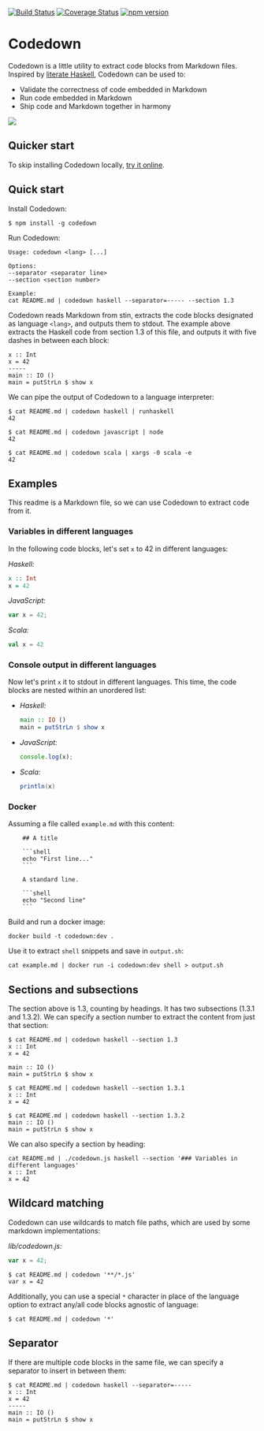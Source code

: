 [![Build Status][build-badge]][build-link]
[![Coverage Status][coverage-badge]][coverage-link]
[![npm version][release-badge]][release-link]

[build-badge]: https://github.com/earldouglas/codedown/workflows/build/badge.svg
[build-link]: https://github.com/earldouglas/codedown/actions
[coverage-badge]: https://coveralls.io/repos/github/earldouglas/codedown/badge.svg
[coverage-link]: https://coveralls.io/github/earldouglas/codedown
[release-badge]: https://badge.fury.io/js/codedown.svg
[release-link]: https://www.npmjs.com/package/codedown

# Codedown

Codedown is a little utility to extract code blocks from Markdown files.
Inspired by [literate
Haskell](https://wiki.haskell.org/Literate_programming), Codedown can be
used to:

* Validate the correctness of code embedded in Markdown
* Run code embedded in Markdown
* Ship code and Markdown together in harmony

![](codedown.gif)

## Quicker start

To skip installing Codedown locally, [try it
online](https://earldouglas.github.io/codedown/).

## Quick start

Install Codedown:

```
$ npm install -g codedown
```

Run Codedown:

```
Usage: codedown <lang> [...]

Options:
--separator <separator line>
--section <section number>

Example:
cat README.md | codedown haskell --separator=----- --section 1.3
```

Codedown reads Markdown from stin, extracts the code blocks designated
as language `<lang>`, and outputs them to stdout.  The example above
extracts the Haskell code from section 1.3 of this file, and outputs it
with five dashes in between each block:

```
x :: Int
x = 42
-----
main :: IO ()
main = putStrLn $ show x
```

We can pipe the output of Codedown to a language interpreter:

```
$ cat README.md | codedown haskell | runhaskell
42
```

```
$ cat README.md | codedown javascript | node
42
```

```
$ cat README.md | codedown scala | xargs -0 scala -e
42
```

## Examples

This readme is a Markdown file, so we can use Codedown to extract code
from it.

### Variables in different languages

In the following code blocks, let's set `x` to 42 in different
languages:

*Haskell:*

```haskell
x :: Int
x = 42
```

*JavaScript:*

```javascript
var x = 42;
```

*Scala:*

```scala
val x = 42
```

### Console output in different languages

Now let's print `x` it to stdout in different languages.  This time, the
code blocks are nested within an unordered list:

* *Haskell:*

  ```haskell
  main :: IO ()
  main = putStrLn $ show x
  ```

* *JavaScript:*

  ```javascript
  console.log(x);
  ```

* *Scala:*

  ```scala
  println(x)
  ```

### Docker

Assuming a file called `example.md` with this content:

```
    ## A title

    ```shell
    echo "First line..."
    ```

    A standard line.

    ```shell
    echo "Second line"
    ```
```

Build and run a docker image:
```
docker build -t codedown:dev .
```

Use it to extract `shell` snippets and save in `output.sh`:
```
cat example.md | docker run -i codedown:dev shell > output.sh
```

## Sections and subsections

The section above is 1.3, counting by headings.  It has two subsections
(1.3.1 and 1.3.2).  We can specify a section number to extract the
content from just that section:

```
$ cat README.md | codedown haskell --section 1.3
x :: Int
x = 42

main :: IO ()
main = putStrLn $ show x
```

```
$ cat README.md | codedown haskell --section 1.3.1
x :: Int
x = 42
```

```
$ cat README.md | codedown haskell --section 1.3.2
main :: IO ()
main = putStrLn $ show x
```

We can also specify a section by heading:

```
cat README.md | ./codedown.js haskell --section '### Variables in different languages'
x :: Int
x = 42
```

## Wildcard matching

Codedown can use wildcards to match file paths, which are used by some
markdown implementations:

*lib/codedown.js:*

```lib/codedown.js
var x = 42;
```

```
$ cat README.md | codedown '**/*.js'
var x = 42
```

Additionally, you can use a special `*` character in place of the language
option to extract any/all code blocks agnostic of language:

```
$ cat README.md | codedown '*'
```

## Separator

If there are multiple code blocks in the same file, we can specify a
separator to insert in between them:

```
$ cat README.md | codedown haskell --separator=-----
x :: Int
x = 42
-----
main :: IO ()
main = putStrLn $ show x
```
